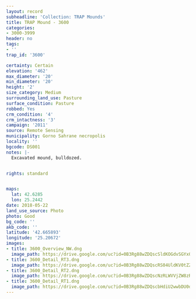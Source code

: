 ```yaml
---
layout: record
subheadline: 'Collection: TRAP Mounds'
title: TRAP Mound - 3600
categories:
- 3000-3999
header: no
tags:
- ''
trap_id: '3600'

certainty: Certain
elevation: '462'
max_diameter: '20'
min_diameter: '20'
height: '2'
size_category: Medium
surrounding_land_use: Pasture
surface_condition: Pasture
robbed: Yes
crm_condition: '4'
crm_intactness: '3'
campaign: '2011'
source: Remote Sensing
municipality: Gorno Sahrane necropolis
locality: ''
bgcode: DS001
notes: |-
  Excavated mound, bulldozed.


rights: standard


maps:
  lat: 42.6285
  lon: 25.2442
date: 2018-05-22
land_use_source: Photo
photo: Good
bg_code: ''
akb_code: ''
latitude: '42.665893'
longitude: '25.20672'
images:
- title: 3600_Overview_NW.dng
  image_path: https://drive.google.com/uc?id=0B3Rg88wZDQscSldKOGdvSGYxQ0U
- title: 3600_Detail_RT3.dng
  image_path: https://drive.google.com/uc?id=0B3Rg88wZDQscRS04UldKV0tZZFU
- title: 3600_Detail_RT2.dng
  image_path: https://drive.google.com/uc?id=0B3Rg88wZDQscNzRLWVVjZW8zR2s
- title: 3600_Detail_RT1.dng
  image_path: https://drive.google.com/uc?id=0B3Rg88wZDQscbHdiU2wwbDU0d3c
---
```

